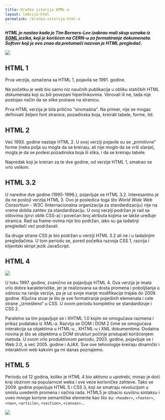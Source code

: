 ```yaml
---
title: Kratka istorija HTML-a
layout: lekcija-html
permalink: /kratka-istorija-html-a
---
```


***HTML je nastao kada je Tim Berners-Lee izabrao mali skup oznaka iz [SGML](https://en.wikipedia.org/wiki/Standard_Generalized_Markup_Language) jezika, koji je korišćen na CERN-u za formatiranje dokumenata. Softver koji je ovo znao da protumači nazvan je HTML pregledač.***

![](https://upload.wikimedia.org/wikipedia/commons/9/9a/OED-LEXX-Bungler.jpg)

## HTML 1

Prva verzija, označena sa HTML 1, pojavila se 1991. godine.

Na početku je web bio samo niz naučnih publikacija u obliku statičkih HTML dokumenata koji su bili povezani hiperlinkovima. Verovali ili ne, tada nije postojao način da se slike postave na stranicu.

Prva HTML verzija je bila prilično "siromašna". Na primer, nije se mogao definisati željeni font stranice, pozadinska boja, kreirati tabele, forme, itd.

## HTML 2

Već 1993. godine nastaje HTML 2. U ovoj verziji pojavile su se „primitivne“ forme (neka polja su mogla da se kreiraju, ali nije moglo da se vrši slanje), mogla je da se podesi pozadinska boja ili slika, i da se kreiraju tabele.

Napredak koji je kreiran za te dve godine, od verzije HTML 1, smatrao se vrlo velikim.

## HTML 3.2

U naredne dve godine (1995-1996.), pojavljuje se HTML 3.2. Interesantno je da ne postoji verzija HTML 3. Ovo je posledica toga što *World Wide Web Consortium* - W3C (Internacionalna organizacija za standardizaciju) nije na vreme dobila zahtev za standardizaciju. U ovoj verziji podržan je rad sa stilovima (prvi oblik CSS-a) i povećan broj atributa kojima se lakše uređuje stranica. Rad sa frame-ovima nije bio podržan, iako su ga tadašnji pregledači već podržavali.

Sa druge strane CSS je bio podržan u verziji HTML 3.2 ali ne i u tadašnjim pregledačima. U tom periodu se, pored početka razvoja CSS 1, razvija i klijentski skript jezik JavaScript.

## HTML 4

![](https://mediascopeinc.files.wordpress.com/2011/07/lego-website.png)

U toku 1997. godine, zvanično se pojavljuje HTML 4. Ova verzija je imala vrlo dobre karakteristike, jer je realizovana sa dosta promena i poboljšanja u odnosu na ranije verzije, pa je uz svoje manje modifikacije trajala do 2009. godine. Ključna stvar je što je sve formatiranje pojedinih elemenata i cele strane „izmešteno“ u CSS. U ovom periodu kompletno se standardizuje i CSS 2.

Paralelno sa tim pojavljuje se i XHTML 1.0 kojim se omogućava razmena i prikaz podataka iz XML-a. Razvija se DOM i DOM 2 čime se omogućava interakcija sa objektima u HTML-u , XHTML-u i XML dokumentima. Dodatna novina je što se objektima u DOM strukturi počinje pristupati korišćenjem metoda. U ovom vrlo produktivnom periodu, 2003. godine, pojavljuje se i Web 2.0, a već 2005. godine i AJAX. Sve ove tehnologije kreiraju dinamički i interaktivni web kakvim ga mi danas poznajemo.

## HTML 5

Periodu od 12 godina, koliko je HTML 4 bio aktivno u upotrebi, morao je doći kraj obzirom na popularnost weba i sve veće korisničke zahteve. Tako se 2009. godine pojavljuje HTML 5 i CSS 3, koji se smatraju revolucijom u smislu uvedenih promena i načina rada. HTML5 je izbacio suvišnu sintaksu i uveo mnoge korisne semantičke elemente kao što su: `<header>`, `<footer>`, `<nav>`, `<article>`, `<section>`, `<canvas>`...

![](https://js.devexpress.com/Content/Images/features/html5-css-javascript-logos.png)
